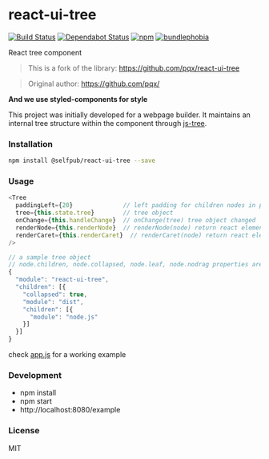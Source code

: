 # react-ui-tree

[![Build Status](https://travis-ci.org/selfpub-org/react-ui-tree.svg)](https://travis-ci.org/selfpub-org/react-ui-tree)
[![Dependabot Status](https://api.dependabot.com/badges/status?host=github&repo=selfpub-org/react-ui-tree)](https://dependabot.com)
[![npm](https://badgen.net/npm/v/@selfpub/react-ui-tree)](https://www.npmjs.com/package/@selfpub/react-ui-tree)
[![bundlephobia](https://badgen.net/bundlephobia/min/@selfpub/react-ui-tree)](https://bundlephobia.com/result?p=@selfpub/react-ui-tree)

React tree component

> This is a fork of the library: https://github.com/pqx/react-ui-tree

> Original author: https://github.com/pqx/

**And we use styled-components for style**

This project was initially developed for a webpage builder. It maintains an
internal tree structure within the component through
[js-tree](https://github.com/wangzuo/js-tree).

### Installation

```sh
npm install @selfpub/react-ui-tree --save
```

### Usage

```javascript
<Tree
  paddingLeft={20}              // left padding for children nodes in pixels
  tree={this.state.tree}        // tree object
  onChange={this.handleChange}  // onChange(tree) tree object changed
  renderNode={this.renderNode}  // renderNode(node) return react element
  renderCaret={this.renderCaret}  // renderCaret(node) return react element
/>

// a sample tree object
// node.children, node.collapsed, node.leaf, node.nodrag properties are hardcoded
{
  "module": "react-ui-tree",
  "children": [{
    "collapsed": true,
    "module": "dist",
    "children": [{
      "module": "node.js"
    }]
  }]
}
```

check [app.js](https://github.com/selfpub-org/react-ui-tree/blob/master/example/app.js)
for a working example

### Development

- npm install
- npm start
- http://localhost:8080/example

### License

MIT
